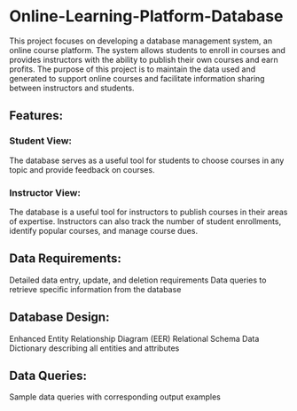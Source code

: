 # Online-Learning-Platform-Database
This project focuses on developing a database management system, an online course platform. The system allows students to enroll in courses and provides instructors with the ability to publish their own courses and earn profits. The purpose of this project is to maintain the data used and generated to support online courses and facilitate information sharing between instructors and students.

## Features:
### Student View: 
The database serves as a useful tool for students to choose courses in any topic and provide feedback on courses.
### Instructor View: 
The database is a useful tool for instructors to publish courses in their areas of expertise. Instructors can also track the number of student enrollments, identify popular courses, and manage course dues.

## Data Requirements:
Detailed data entry, update, and deletion requirements
Data queries to retrieve specific information from the database

## Database Design:
Enhanced Entity Relationship Diagram (EER)
Relational Schema
Data Dictionary describing all entities and attributes

## Data Queries:
Sample data queries with corresponding output examples
